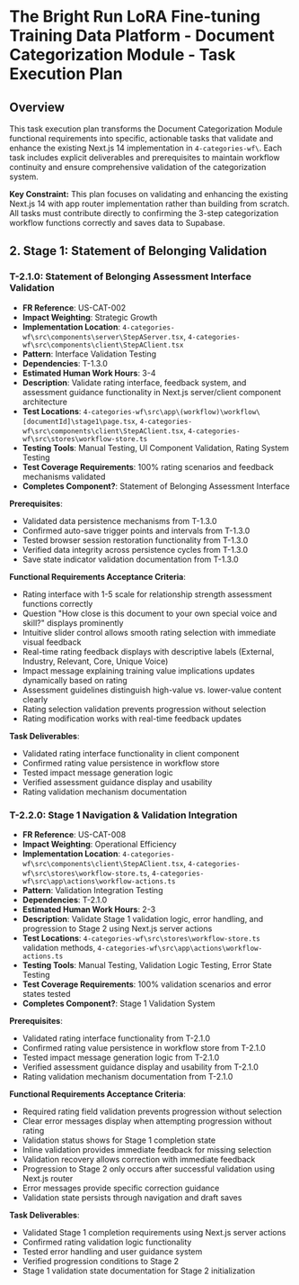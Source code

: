 # The Bright Run LoRA Fine-tuning Training Data Platform - Document Categorization Module - Task Execution Plan

## Overview

This task execution plan transforms the Document Categorization Module functional requirements into specific, actionable tasks that validate and enhance the existing Next.js 14 implementation in `4-categories-wf\`. Each task includes explicit deliverables and prerequisites to maintain workflow continuity and ensure comprehensive validation of the categorization system.

**Key Constraint:** This plan focuses on validating and enhancing the existing Next.js 14 with app router implementation rather than building from scratch. All tasks must contribute directly to confirming the 3-step categorization workflow functions correctly and saves data to Supabase.


## 2. Stage 1: Statement of Belonging Validation

### T-2.1.0: Statement of Belonging Assessment Interface Validation
- **FR Reference**: US-CAT-002
- **Impact Weighting**: Strategic Growth
- **Implementation Location**: `4-categories-wf\src\components\server\StepAServer.tsx`, `4-categories-wf\src\components\client\StepAClient.tsx`
- **Pattern**: Interface Validation Testing
- **Dependencies**: T-1.3.0
- **Estimated Human Work Hours**: 3-4
- **Description**: Validate rating interface, feedback system, and assessment guidance functionality in Next.js server/client component architecture
- **Test Locations**: `4-categories-wf\src\app\(workflow)\workflow\[documentId]\stage1\page.tsx`, `4-categories-wf\src\components\client\StepAClient.tsx`, `4-categories-wf\src\stores\workflow-store.ts`
- **Testing Tools**: Manual Testing, UI Component Validation, Rating System Testing
- **Test Coverage Requirements**: 100% rating scenarios and feedback mechanisms validated
- **Completes Component?**: Statement of Belonging Assessment Interface

**Prerequisites**:
  - Validated data persistence mechanisms from T-1.3.0
  - Confirmed auto-save trigger points and intervals from T-1.3.0
  - Tested browser session restoration functionality from T-1.3.0
  - Verified data integrity across persistence cycles from T-1.3.0
  - Save state indicator validation documentation from T-1.3.0

**Functional Requirements Acceptance Criteria**:
  - Rating interface with 1-5 scale for relationship strength assessment functions correctly
  - Question "How close is this document to your own special voice and skill?" displays prominently
  - Intuitive slider control allows smooth rating selection with immediate visual feedback
  - Real-time rating feedback displays with descriptive labels (External, Industry, Relevant, Core, Unique Voice)
  - Impact message explaining training value implications updates dynamically based on rating
  - Assessment guidelines distinguish high-value vs. lower-value content clearly
  - Rating selection validation prevents progression without selection
  - Rating modification works with real-time feedback updates

**Task Deliverables**:
  - Validated rating interface functionality in client component
  - Confirmed rating value persistence in workflow store
  - Tested impact message generation logic
  - Verified assessment guidance display and usability
  - Rating validation mechanism documentation

### T-2.2.0: Stage 1 Navigation & Validation Integration
- **FR Reference**: US-CAT-008
- **Impact Weighting**: Operational Efficiency
- **Implementation Location**: `4-categories-wf\src\components\client\StepAClient.tsx`, `4-categories-wf\src\stores\workflow-store.ts`, `4-categories-wf\src\app\actions\workflow-actions.ts`
- **Pattern**: Validation Integration Testing
- **Dependencies**: T-2.1.0
- **Estimated Human Work Hours**: 2-3
- **Description**: Validate Stage 1 validation logic, error handling, and progression to Stage 2 using Next.js server actions
- **Test Locations**: `4-categories-wf\src\stores\workflow-store.ts` validation methods, `4-categories-wf\src\app\actions\workflow-actions.ts`
- **Testing Tools**: Manual Testing, Validation Logic Testing, Error State Testing
- **Test Coverage Requirements**: 100% validation scenarios and error states tested
- **Completes Component?**: Stage 1 Validation System

**Prerequisites**:
  - Validated rating interface functionality from T-2.1.0
  - Confirmed rating value persistence in workflow store from T-2.1.0
  - Tested impact message generation logic from T-2.1.0
  - Verified assessment guidance display and usability from T-2.1.0
  - Rating validation mechanism documentation from T-2.1.0

**Functional Requirements Acceptance Criteria**:
  - Required rating field validation prevents progression without selection
  - Clear error messages display when attempting progression without rating
  - Validation status shows for Stage 1 completion state
  - Inline validation provides immediate feedback for missing selection
  - Validation recovery allows correction with immediate feedback
  - Progression to Stage 2 only occurs after successful validation using Next.js router
  - Error messages provide specific correction guidance
  - Validation state persists through navigation and draft saves

**Task Deliverables**:
  - Validated Stage 1 completion requirements using Next.js server actions
  - Confirmed rating validation logic functionality
  - Tested error handling and user guidance system
  - Verified progression conditions to Stage 2
  - Stage 1 validation state documentation for Stage 2 initialization

